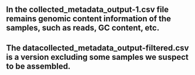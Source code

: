 ## In the **collected_metadata_output-1.csv** file remains genomic content information of the samples, such as reads, GC content, etc.
## The **datacollected_metadata_output-filtered.csv** is a version excluding some samples we suspect to be assembled.